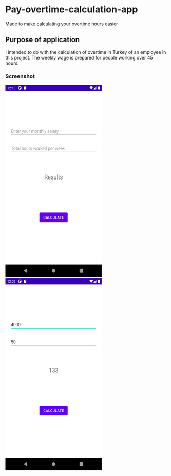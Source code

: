 # Pay-overtime-calculation-app

Made to make calculating your overtime hours easier

<h2>Purpose of application</h2>
<p>I intended to do with the calculation of overtime in Turkey of an employee in this project. The weekly wage is prepared for people working over 45 hours.</p>

<h3>Screenshot</h3>
<img src="https://github.com/firststartx/Pay-overtime-calculation-app/blob/main/Screenshot/sc2.png" width="300" height="600"/>
<img src="https://github.com/firststartx/Pay-overtime-calculation-app/blob/main/Screenshot/sc1.png" width="300" height="600"/>



